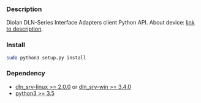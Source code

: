 ### Description
Diolan DLN-Series Interface Adapters client Python API.
About device: [link to description](https://diolan.com/interface-adapters).

### Install
```sh
sudo python3 setup.py install
```

### Dependency
* [dln_srv-linux >= 2.0.0](http://dlnware.com/downloads/linux-setup) or [dln_srv-win >= 3.4.0](http://dlnware.com/downloads/windows-setup)
* [python3 >= 3.5](https://www.python.org)
